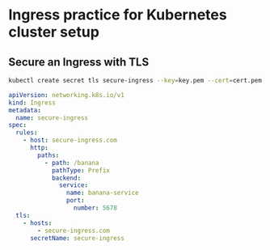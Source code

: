 # Ingress practice for Kubernetes cluster setup

## Secure an Ingress with TLS

```bash
kubectl create secret tls secure-ingress --key=key.pem --cert=cert.pem
```

```yaml
apiVersion: networking.k8s.io/v1
kind: Ingress
metadata:
  name: secure-ingress
spec:
  rules:
    - host: secure-ingress.com
      http:
        paths:
          - path: /banana
            pathType: Prefix
            backend:
              service:
                name: banana-service
                port:
                  number: 5678
  tls:
    - hosts:
        - secure-ingress.com
      secretName: secure-ingress
```
